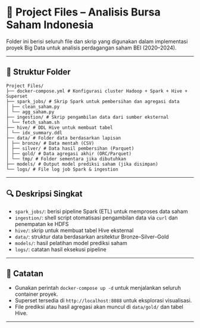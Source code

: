# 📁 Project Files – Analisis Bursa Saham Indonesia

Folder ini berisi seluruh file dan skrip yang digunakan dalam implementasi proyek Big Data untuk analisis perdagangan saham BEI (2020–2024).

---

## 📂 Struktur Folder

```
Project Files/
├── docker-compose.yml # Konfigurasi cluster Hadoop + Spark + Hive + Superset
├── spark_jobs/ # Skrip Spark untuk pembersihan dan agregasi data
│ ├── clean_saham.py
│ └── agg_saham.py
├── ingestion/ # Skrip pengambilan data dari sumber eksternal
│ └── fetch_saham.sh
├── hive/ # DDL Hive untuk membuat tabel
│ └── idx_summary.ddl
├── data/ # Folder data berdasarkan lapisan
│ ├── bronze/ # Data mentah (CSV)
│ ├── silver/ # Data hasil pembersihan (Parquet)
│ ├── gold/ # Data agregasi akhir (ORC/Parquet)
│ └── tmp/ # Folder sementara jika dibutuhkan
├── models/ # Output model prediksi saham (jika disimpan)
└── logs/ # File log job Spark & ingestion
```

---

## 🔍 Deskripsi Singkat

- `spark_jobs/`: berisi pipeline Spark (ETL) untuk memproses data saham
- `ingestion/`: shell script otomatisasi pengambilan data via `curl` dan penempatan ke HDFS
- `hive/`: skrip untuk membuat tabel Hive eksternal
- `data/`: struktur data berdasarkan arsitektur Bronze–Silver–Gold
- `models/`: hasil pelatihan model prediksi saham
- `logs/`: catatan hasil eksekusi pipeline

---

## 📌 Catatan

- Gunakan perintah `docker-compose up -d` untuk menjalankan seluruh container proyek.
- Superset tersedia di `http://localhost:8088` untuk eksplorasi visualisasi.
- File prediksi atau hasil agregasi akan muncul di `data/gold/` dan tabel Hive.

---


